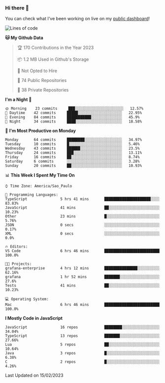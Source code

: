 ### Hi there 👋

<!--
**guicaulada/guicaulada** is a ✨ _special_ ✨ repository because its `README.md` (this file) appears on your GitHub profile.

Here are some ideas to get you started:

- 🔭 I’m currently working on ...
- 🌱 I’m currently learning ...
- 👯 I’m looking to collaborate on ...
- 🤔 I’m looking for help with ...
- 💬 Ask me about ...
- 📫 How to reach me: ...
- 😄 Pronouns: ...
- ⚡ Fun fact: ...
-->

You can check what I've been working on live on my [public dashboard](https://guicaulada.grafana.net/public-dashboards/e00f2ad838544b02826e8c075c05df45?orgId=1&refresh=30s)!

<!--START_SECTION:waka-->
![Lines of code](https://img.shields.io/badge/From%20Hello%20World%20I%27ve%20Written-45552%20lines%20of%20code-blue)

**🐱 My Github Data** 

> 🏆 170 Contributions in the Year 2023
 > 
> 📦 1.2 MB Used in Github's Storage 
 > 
> 🚫 Not Opted to Hire
 > 
> 📜 74 Public Repositories 
 > 
> 🔑 38 Private Repositories  
 > 
**I'm a Night 🦉** 

```text
🌞 Morning    23 commits     ███░░░░░░░░░░░░░░░░░░░░░░   12.57% 
🌆 Daytime    42 commits     █████░░░░░░░░░░░░░░░░░░░░   22.95% 
🌃 Evening    84 commits     ███████████░░░░░░░░░░░░░░   45.9% 
🌙 Night      34 commits     ████░░░░░░░░░░░░░░░░░░░░░   18.58%

```
📅 **I'm Most Productive on Monday** 

```text
Monday       64 commits     ████████░░░░░░░░░░░░░░░░░   34.97% 
Tuesday      10 commits     █░░░░░░░░░░░░░░░░░░░░░░░░   5.46% 
Wednesday    43 commits     ██████░░░░░░░░░░░░░░░░░░░   23.5% 
Thursday     24 commits     ███░░░░░░░░░░░░░░░░░░░░░░   13.11% 
Friday       16 commits     ██░░░░░░░░░░░░░░░░░░░░░░░   8.74% 
Saturday     6 commits      ░░░░░░░░░░░░░░░░░░░░░░░░░   3.28% 
Sunday       20 commits     ██░░░░░░░░░░░░░░░░░░░░░░░   10.93%

```


📊 **This Week I Spent My Time On** 

```text
⌚︎ Time Zone: America/Sao_Paulo

💬 Programming Languages: 
TypeScript               5 hrs 41 mins       █████████████████████░░░░   83.83% 
JavaScript               41 mins             ██░░░░░░░░░░░░░░░░░░░░░░░   10.23% 
Other                    23 mins             █░░░░░░░░░░░░░░░░░░░░░░░░   5.76% 
JSON                     0 secs              ░░░░░░░░░░░░░░░░░░░░░░░░░   0.17% 
XML                      0 secs              ░░░░░░░░░░░░░░░░░░░░░░░░░   0.0%

🔥 Editors: 
VS Code                  6 hrs 46 mins       █████████████████████████   100.0%

🐱‍💻 Projects: 
grafana-enterprise       4 hrs 12 mins       ███████████████░░░░░░░░░░   62.16% 
grafana                  1 hr 52 mins        ███████░░░░░░░░░░░░░░░░░░   27.6% 
Tests                    41 mins             ██░░░░░░░░░░░░░░░░░░░░░░░   10.23%

💻 Operating System: 
Mac                      6 hrs 46 mins       █████████████████████████   100.0%

```

**I Mostly Code in JavaScript** 

```text
JavaScript               16 repos            ████████░░░░░░░░░░░░░░░░░   34.04% 
TypeScript               13 repos            ███████░░░░░░░░░░░░░░░░░░   27.66% 
Lua                      5 repos             ██░░░░░░░░░░░░░░░░░░░░░░░   10.64% 
Java                     3 repos             █░░░░░░░░░░░░░░░░░░░░░░░░   6.38% 
C                        2 repos             █░░░░░░░░░░░░░░░░░░░░░░░░   4.26%

```



 Last Updated on 15/02/2023
<!--END_SECTION:waka-->
